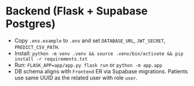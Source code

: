 # Backend (Flask + Supabase Postgres)

- Copy `.env.example` to `.env` and set `DATABASE_URL`, `JWT_SECRET`, `PREDICT_CSV_PATH`.
- Install: `python -m venv .venv && source .venv/bin/activate && pip install -r requirements.txt`
- Run: `FLASK_APP=app/app.py flask run` or `python -m app.app`
- DB schema aligns with `Frontend` ER via Supabase migrations. Patients use same UUID as the related user with role `user`.
